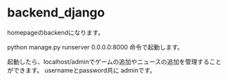 # backend_django

homepageのbackendになります。

python manage.py runserver 0.0.0.0:8000
命令で起動します。

起動したら、localhost/adminでゲームの追加やニュースの追加を管理することができます。
usernameとpassword共に adminです。
